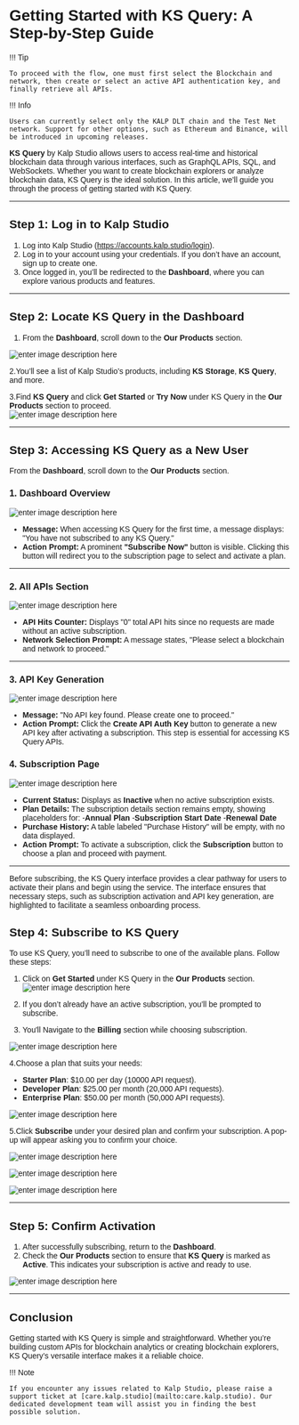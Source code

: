 <style>  body { font-family: "Source Sans 3", sans-serif!important; }</style>

<link  href="https://fonts.googleapis.com/css2?family=Source+Sans+3:ital,wght@0,200..900;1,200..900&display=swap"  rel="stylesheet">  <link  rel="stylesheet"  href="https://fonts.googleapis.com/icon?family=Material+Icons">

# Getting Started with KS Query: A Step-by-Step Guide

!!! Tip
   
    To proceed with the flow, one must first select the Blockchain and network, then create or select an active API authentication key, and finally retrieve all APIs.

!!! Info
   
    Users can currently select only the KALP DLT chain and the Test Net network. Support for other options, such as Ethereum and Binance, will be introduced in upcoming releases.

**KS Query** by Kalp Studio allows users to access real-time and historical blockchain data through various interfaces, such as GraphQL APIs, SQL, and WebSockets. Whether you want to create blockchain explorers or analyze blockchain data, KS Query is the ideal solution. In this article, we’ll guide you through the process of getting started with KS Query.

---

## Step 1: Log in to Kalp Studio

1. Log into Kalp Studio (https://accounts.kalp.studio/login).
2. Log in to your account using your credentials. If you don’t have an account, sign up to create one.
3. Once logged in, you’ll be redirected to the **Dashboard**, where you can explore various products and features.

---

## Step 2: Locate KS Query in the Dashboard


1. From the **Dashboard**, scroll down to the **Our Products** section.

![enter image description here](https://docs-images-kalp-studio.s3.ap-south-1.amazonaws.com/KS+Query/1.png)

2.You’ll see a list of Kalp Studio’s products, including **KS Storage**, **KS Query**, and more.

3.Find **KS Query** and click **Get Started** or **Try Now** under KS Query in the **Our Products** section to proceed.  
![enter image description here](https://docs-images-kalp-studio.s3.ap-south-1.amazonaws.com/KS+Query/2.png)

---

## Step 3: Accessing KS Query as a New User

From the **Dashboard**, scroll down to the **Our Products** section.

### **1. Dashboard Overview**

![enter image description here](https://docs-images-kalp-studio.s3.ap-south-1.amazonaws.com/KS+Query/3.png)


-   **Message:** When accessing KS Query for the first time, a message displays: "You have not subscribed to any KS Query."
-   **Action Prompt:** A prominent **"Subscribe Now"** button is visible. Clicking this button will redirect you to the subscription page to select and activate a plan.

----------

### **2. All APIs Section**

![enter image description here](https://docs-images-kalp-studio.s3.ap-south-1.amazonaws.com/KS+Query/14.png)


-   **API Hits Counter:** Displays "0" total API hits since no requests are made without an active subscription.
-   **Network Selection Prompt:** A message states, "Please select a blockchain and network to proceed."

----------

### **3. API Key Generation**

![enter image description here](https://docs-images-kalp-studio.s3.ap-south-1.amazonaws.com/KS+Query/15.png)

-   **Message:** "No API key found. Please create one to proceed."
-   **Action Prompt:** Click the **Create API Auth Key** button to generate a new API key after activating a subscription. This step is essential for accessing KS Query APIs.

### **4. Subscription Page**

![enter image description here](https://docs-images-kalp-studio.s3.ap-south-1.amazonaws.com/KS+Query/4.png)


-   **Current Status:** Displays as **Inactive** when no active subscription exists.
-   **Plan Details:** The subscription details section remains empty, showing placeholders for:
    -**Annual Plan**
    -**Subscription Start Date**
    -**Renewal Date**
-   **Purchase History:** A table labeled "Purchase History" will be empty, with no data displayed.
-   **Action Prompt:** To activate a subscription, click the **Subscription** button to choose a plan and proceed with payment.

----------

Before subscribing, the KS Query interface provides a clear pathway for users to activate their plans and begin using the service. The interface ensures that necessary steps, such as subscription activation and API key generation, are highlighted to facilitate a seamless onboarding process. 


## Step 4: Subscribe to KS Query

To use KS Query, you’ll need to subscribe to one of the available plans. Follow these steps:

1. Click on **Get Started**  under KS Query in the **Our Products** section.
![enter image description here](https://docs-images-kalp-studio.s3.ap-south-1.amazonaws.com/KS+Query/5.png)

2. If you don’t already have an active subscription, you’ll be prompted to subscribe.

3. You'll Navigate to the **Billing** section while choosing subscription.

![enter image description here](https://docs-images-kalp-studio.s3.ap-south-1.amazonaws.com/image+%282%29.png)

4.Choose a plan that suits your needs:

- **Starter Plan**: $10.00 per day (10000 API request).
- **Developer Plan**: $25.00 per month (20,000 API requests).
- **Enterprise Plan**: $50.00 per month (50,000 API requests).

![enter image description here](https://docs-images-kalp-studio.s3.ap-south-1.amazonaws.com/image+%282%29.png)

5.Click **Subscribe** under your desired plan and confirm your subscription. A pop-up will appear asking you to confirm your choice.

![enter image description here](https://docs-images-kalp-studio.s3.ap-south-1.amazonaws.com/image+%282%29.png)

![enter image description here](https://docs-images-kalp-studio.s3.ap-south-1.amazonaws.com/KS+Query/8.png)

![enter image description here](https://docs-images-kalp-studio.s3.ap-south-1.amazonaws.com/KS+Query/9.png)


---

## Step 5: Confirm Activation

1. After successfully subscribing, return to the **Dashboard**.
2. Check the **Our Products** section to ensure that **KS Query** is marked as **Active**. This indicates your subscription is active and ready to use.

![enter image description here](https://docs-images-kalp-studio.s3.ap-south-1.amazonaws.com/KS+Query/10.png)

---

## Conclusion

Getting started with KS Query is simple and straightforward. Whether you’re building custom APIs for blockchain analytics or creating blockchain explorers, KS Query’s versatile interface makes it a reliable choice. 

!!! Note

    If you encounter any issues related to Kalp Studio, please raise a support ticket at [care.kalp.studio](mailto:care.kalp.studio). Our dedicated development team will assist you in finding the best possible solution.